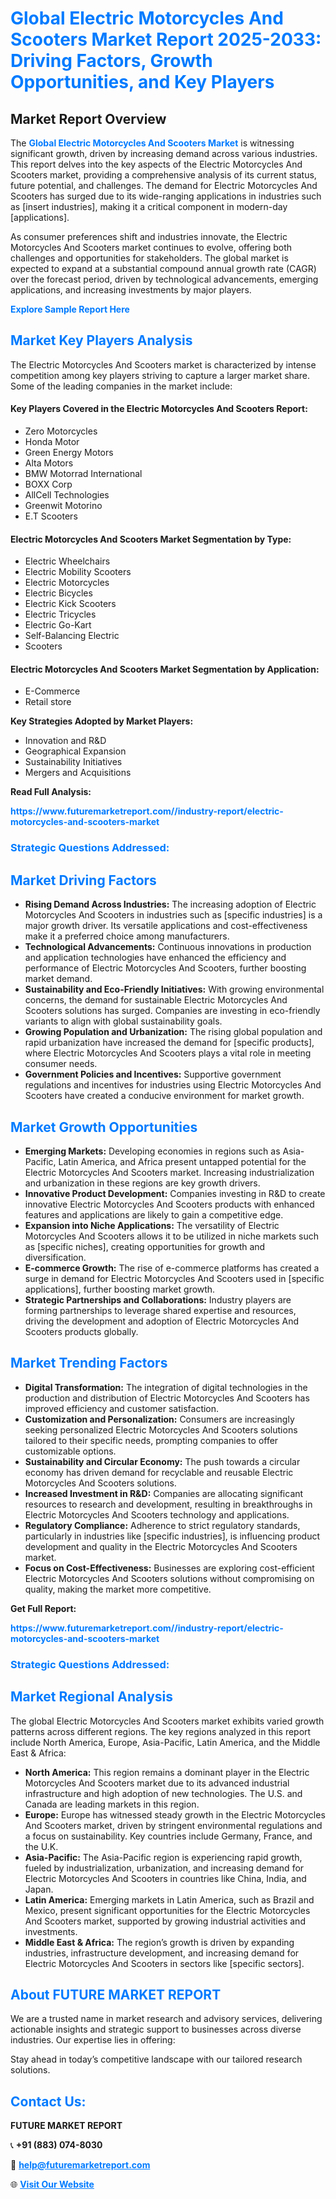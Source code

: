 <h1 style="color: #007BFF;">Global Electric Motorcycles And Scooters Market Report 2025-2033: Driving Factors, Growth Opportunities, and Key Players</h1>

<section id="overview">
<h2>Market Report Overview</h2>
<p>The <a href="https://www.futuremarketreport.com//industry-report/electric-motorcycles-and-scooters-market" style="color: #007BFF; text-decoration: none;"><strong>Global Electric Motorcycles And Scooters Market</strong></a> is witnessing significant growth, driven by increasing demand across various industries. This report delves into the key aspects of the Electric Motorcycles And Scooters market, providing a comprehensive analysis of its current status, future potential, and challenges. The demand for Electric Motorcycles And Scooters has surged due to its wide-ranging applications in industries such as [insert industries], making it a critical component in modern-day [applications].</p>
<p>As consumer preferences shift and industries innovate, the Electric Motorcycles And Scooters market continues to evolve, offering both challenges and opportunities for stakeholders. The global market is expected to expand at a substantial compound annual growth rate (CAGR) over the forecast period, driven by technological advancements, emerging applications, and increasing investments by major players.</p>
</section>

<section id="overview">
<p><a href="https://www.futuremarketreport.com//request-sample/reportId=64264" style="color: #007BFF; text-decoration: none;"><strong>Explore Sample Report Here</strong></a></p>
</section>

<section id="key-players">
<h2 style="color: #007BFF;">Market Key Players Analysis</h2>
<p>The Electric Motorcycles And Scooters market is characterized by intense competition among key players striving to capture a larger market share. Some of the leading companies in the market include:</p>
<h4>Key Players Covered in the Electric Motorcycles And Scooters Report:</h4>
<ul><li>Zero Motorcycles</li><li>Honda Motor</li><li>Green Energy Motors</li><li>Alta Motors</li><li>BMW Motorrad International</li><li>BOXX Corp</li><li>AllCell Technologies</li><li>Greenwit Motorino</li><li>E.T Scooters</li></ul>
<h4>Electric Motorcycles And Scooters Market Segmentation by Type:</h4>
<ul><li>Electric Wheelchairs</li><li>Electric Mobility Scooters</li><li>Electric Motorcycles</li><li>Electric Bicycles</li><li>Electric Kick Scooters</li><li>Electric Tricycles</li><li>Electric Go-Kart</li><li>Self-Balancing Electric</li><li>Scooters</li></ul>

<h4>Electric Motorcycles And Scooters Market Segmentation by Application:</h4>
<ul><li>E-Commerce</li><li>Retail store</li></ul>
<p><strong>Key Strategies Adopted by Market Players:</strong></p>
<ul>
<li>Innovation and R&D</li>
<li>Geographical Expansion</li>
<li>Sustainability Initiatives</li>
<li>Mergers and Acquisitions</li>
</ul>
</section>

<section>
<p><strong>Read Full Analysis: </strong></p><a href="https://www.futuremarketreport.com//industry-report/electric-motorcycles-and-scooters-market" style="color: #007BFF; text-decoration: none;"><strong>https://www.futuremarketreport.com//industry-report/electric-motorcycles-and-scooters-market</strong></a>
<h3 style="color: #007BFF;">Strategic Questions Addressed:</h3>
</section>

<section id="driving-factors">
<h2 style="color: #007BFF;">Market Driving Factors</h2>
<ul>
<li><strong>Rising Demand Across Industries:</strong> The increasing adoption of Electric Motorcycles And Scooters in industries such as [specific industries] is a major growth driver. Its versatile applications and cost-effectiveness make it a preferred choice among manufacturers.</li>
<li><strong>Technological Advancements:</strong> Continuous innovations in production and application technologies have enhanced the efficiency and performance of Electric Motorcycles And Scooters, further boosting market demand.</li>
<li><strong>Sustainability and Eco-Friendly Initiatives:</strong> With growing environmental concerns, the demand for sustainable Electric Motorcycles And Scooters solutions has surged. Companies are investing in eco-friendly variants to align with global sustainability goals.</li>
<li><strong>Growing Population and Urbanization:</strong> The rising global population and rapid urbanization have increased the demand for [specific products], where Electric Motorcycles And Scooters plays a vital role in meeting consumer needs.</li>
<li><strong>Government Policies and Incentives:</strong> Supportive government regulations and incentives for industries using Electric Motorcycles And Scooters have created a conducive environment for market growth.</li>
</ul>
</section>

<section id="growth-opportunities">
<h2 style="color: #007BFF;">Market Growth Opportunities</h2>
<ul>
<li><strong>Emerging Markets:</strong> Developing economies in regions such as Asia-Pacific, Latin America, and Africa present untapped potential for the Electric Motorcycles And Scooters market. Increasing industrialization and urbanization in these regions are key growth drivers.</li>
<li><strong>Innovative Product Development:</strong> Companies investing in R&D to create innovative Electric Motorcycles And Scooters products with enhanced features and applications are likely to gain a competitive edge.</li>
<li><strong>Expansion into Niche Applications:</strong> The versatility of Electric Motorcycles And Scooters allows it to be utilized in niche markets such as [specific niches], creating opportunities for growth and diversification.</li>
<li><strong>E-commerce Growth:</strong> The rise of e-commerce platforms has created a surge in demand for Electric Motorcycles And Scooters used in [specific applications], further boosting market growth.</li>
<li><strong>Strategic Partnerships and Collaborations:</strong> Industry players are forming partnerships to leverage shared expertise and resources, driving the development and adoption of Electric Motorcycles And Scooters products globally.</li>
</ul>
</section>

<section id="trending-factors">
<h2 style="color: #007BFF;">Market Trending Factors</h2>
<ul>
<li><strong>Digital Transformation:</strong> The integration of digital technologies in the production and distribution of Electric Motorcycles And Scooters has improved efficiency and customer satisfaction.</li>
<li><strong>Customization and Personalization:</strong> Consumers are increasingly seeking personalized Electric Motorcycles And Scooters solutions tailored to their specific needs, prompting companies to offer customizable options.</li>
<li><strong>Sustainability and Circular Economy:</strong> The push towards a circular economy has driven demand for recyclable and reusable Electric Motorcycles And Scooters solutions.</li>
<li><strong>Increased Investment in R&D:</strong> Companies are allocating significant resources to research and development, resulting in breakthroughs in Electric Motorcycles And Scooters technology and applications.</li>
<li><strong>Regulatory Compliance:</strong> Adherence to strict regulatory standards, particularly in industries like [specific industries], is influencing product development and quality in the Electric Motorcycles And Scooters market.</li>
<li><strong>Focus on Cost-Effectiveness:</strong> Businesses are exploring cost-efficient Electric Motorcycles And Scooters solutions without compromising on quality, making the market more competitive.</li>
</ul>
</section>

<section>
<p><strong>Get Full Report: </strong></p><a href="https://www.futuremarketreport.com//industry-report/electric-motorcycles-and-scooters-market" style="color: #007BFF; text-decoration: none;"><strong>https://www.futuremarketreport.com//industry-report/electric-motorcycles-and-scooters-market</strong></a>
<h3 style="color: #007BFF;">Strategic Questions Addressed:</h3>
</section>


<section id="regional-analysis">
<h2 style="color: #007BFF;">Market Regional Analysis</h2>
<p>The global Electric Motorcycles And Scooters market exhibits varied growth patterns across different regions. The key regions analyzed in this report include North America, Europe, Asia-Pacific, Latin America, and the Middle East & Africa:</p>
<ul>
<li><strong>North America:</strong> This region remains a dominant player in the Electric Motorcycles And Scooters market due to its advanced industrial infrastructure and high adoption of new technologies. The U.S. and Canada are leading markets in this region.</li>
<li><strong>Europe:</strong> Europe has witnessed steady growth in the Electric Motorcycles And Scooters market, driven by stringent environmental regulations and a focus on sustainability. Key countries include Germany, France, and the U.K.</li>
<li><strong>Asia-Pacific:</strong> The Asia-Pacific region is experiencing rapid growth, fueled by industrialization, urbanization, and increasing demand for Electric Motorcycles And Scooters in countries like China, India, and Japan.</li>
<li><strong>Latin America:</strong> Emerging markets in Latin America, such as Brazil and Mexico, present significant opportunities for the Electric Motorcycles And Scooters market, supported by growing industrial activities and investments.</li>
<li><strong>Middle East & Africa:</strong> The region’s growth is driven by expanding industries, infrastructure development, and increasing demand for Electric Motorcycles And Scooters in sectors like [specific sectors].</li>
</ul>
</section>

<footer>
<h2 style="color: #007BFF;">About FUTURE MARKET REPORT</h2>
<p>We are a trusted name in market research and advisory services, delivering actionable insights and strategic support to businesses across diverse industries. Our expertise lies in offering:</p>

<p>Stay ahead in today’s competitive landscape with our tailored research solutions.</p>

<h2 style="color: #007BFF;">Contact Us:</h2>
<p><strong>FUTURE MARKET REPORT</strong></p>
<p>📞 <strong>+91 (883) 074-8030</strong></p>
<p>📧 <strong><a href="mailto:help@futuremarketreport.com" style="color: #007BFF;">help@futuremarketreport.com</a></strong></p>
<p>🌐 <strong><a href="https://www.futuremarketreport.com/" style="color: #007BFF;">Visit Our Website</a></strong></p>
</footer>